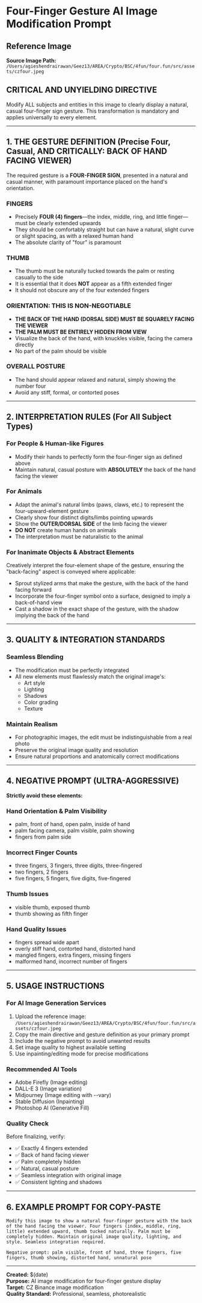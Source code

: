 # Four-Finger Gesture AI Image Modification Prompt

## Reference Image
**Source Image Path:** `/Users/agieshendrairawan/Geez13/AREA/Crypto/BSC/4fun/four.fun/src/assets/czfour.jpeg`

## CRITICAL AND UNYIELDING DIRECTIVE

Modify ALL subjects and entities in this image to clearly display a natural, casual four-finger sign gesture. This transformation is mandatory and applies universally to every element.

---

## 1. THE GESTURE DEFINITION (Precise Four, Casual, AND CRITICALLY: BACK OF HAND FACING VIEWER)

The required gesture is a **FOUR-FINGER SIGN**, presented in a natural and casual manner, with paramount importance placed on the hand's orientation.

### FINGERS
- Precisely **FOUR (4) fingers**—the index, middle, ring, and little finger—must be clearly extended upwards
- They should be comfortably straight but can have a natural, slight curve or slight spacing, as with a relaxed human hand
- The absolute clarity of "four" is paramount

### THUMB
- The thumb must be naturally tucked towards the palm or resting casually to the side
- It is essential that it does **NOT** appear as a fifth extended finger
- It should not obscure any of the four extended fingers

### ORIENTATION: THIS IS NON-NEGOTIABLE
- **THE BACK OF THE HAND (DORSAL SIDE) MUST BE SQUARELY FACING THE VIEWER**
- **THE PALM MUST BE ENTIRELY HIDDEN FROM VIEW**
- Visualize the back of the hand, with knuckles visible, facing the camera directly
- No part of the palm should be visible

### OVERALL POSTURE
- The hand should appear relaxed and natural, simply showing the number four
- Avoid any stiff, formal, or contorted poses

---

## 2. INTERPRETATION RULES (For All Subject Types)

### For People & Human-like Figures
- Modify their hands to perfectly form the four-finger sign as defined above
- Maintain natural, casual posture with **ABSOLUTELY** the back of the hand facing the viewer

### For Animals
- Adapt the animal's natural limbs (paws, claws, etc.) to represent the four-upward-element gesture
- Clearly show four distinct digits/limbs pointing upwards
- Show the **OUTER/DORSAL SIDE** of the limb facing the viewer
- **DO NOT** create human hands on animals
- The interpretation must be naturalistic to the animal

### For Inanimate Objects & Abstract Elements
Creatively interpret the four-element shape of the gesture, ensuring the "back-facing" aspect is conveyed where applicable:

- Sprout stylized arms that make the gesture, with the back of the hand facing forward
- Incorporate the four-finger symbol onto a surface, designed to imply a back-of-hand view
- Cast a shadow in the exact shape of the gesture, with the shadow implying the back of the hand

---

## 3. QUALITY & INTEGRATION STANDARDS

### Seamless Blending
- The modification must be perfectly integrated
- All new elements must flawlessly match the original image's:
  - Art style
  - Lighting
  - Shadows
  - Color grading
  - Texture

### Maintain Realism
- For photographic images, the edit must be indistinguishable from a real photo
- Preserve the original image quality and resolution
- Ensure natural proportions and anatomically correct modifications

---

## 4. NEGATIVE PROMPT (ULTRA-AGGRESSIVE)

**Strictly avoid these elements:**

### Hand Orientation & Palm Visibility
- palm, front of hand, open palm, inside of hand
- palm facing camera, palm visible, palm showing
- fingers from palm side

### Incorrect Finger Counts
- three fingers, 3 fingers, three digits, three-fingered
- two fingers, 2 fingers
- five fingers, 5 fingers, five digits, five-fingered

### Thumb Issues
- visible thumb, exposed thumb
- thumb showing as fifth finger

### Hand Quality Issues
- fingers spread wide apart
- overly stiff hand, contorted hand, distorted hand
- mangled fingers, extra fingers, missing fingers
- malformed hand, incorrect number of fingers

---

## 5. USAGE INSTRUCTIONS

### For AI Image Generation Services
1. Upload the reference image: `/Users/agieshendrairawan/Geez13/AREA/Crypto/BSC/4fun/four.fun/src/assets/czfour.jpeg`
2. Copy the main directive and gesture definition as your primary prompt
3. Include the negative prompt to avoid unwanted results
4. Set image quality to highest available setting
5. Use inpainting/editing mode for precise modifications

### Recommended AI Tools
- Adobe Firefly (Image editing)
- DALL-E 3 (Image variation)
- Midjourney (Image editing with --vary)
- Stable Diffusion (Inpainting)
- Photoshop AI (Generative Fill)

### Quality Check
Before finalizing, verify:
- ✅ Exactly 4 fingers extended
- ✅ Back of hand facing viewer
- ✅ Palm completely hidden
- ✅ Natural, casual posture
- ✅ Seamless integration with original image
- ✅ Consistent lighting and shadows

---

## 6. EXAMPLE PROMPT FOR COPY-PASTE

```
Modify this image to show a natural four-finger gesture with the back of the hand facing the viewer. Four fingers (index, middle, ring, little) extended upward, thumb tucked naturally. Palm must be completely hidden. Maintain original image quality, lighting, and style. Seamless integration required.

Negative prompt: palm visible, front of hand, three fingers, five fingers, thumb showing, distorted hand, unnatural pose
```

---

**Created:** $(date)  
**Purpose:** AI image modification for four-finger gesture display  
**Target:** CZ Binance image modification  
**Quality Standard:** Professional, seamless, photorealistic